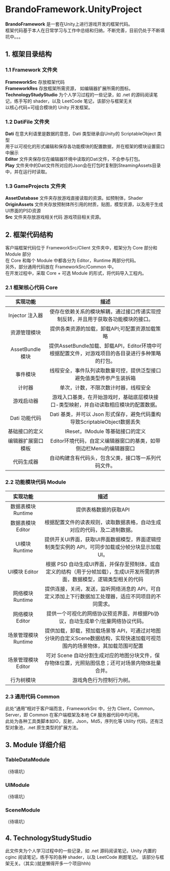 # BrandoFramework.UnityProject
**BrandoFramework** 是一套在Unity上进行游戏开发的框架代码。   
框架代码基于本人在日常学习与工作中总结和归纳，不断完善，目前仍处于不断填坑中。。。  

## 1. 框架目录结构  
### 1.1 Framework 文件夹
**FrameworkSrc** 存放框架代码  
**FrameworkRes** 存放框架所需资源，  如编辑器扩展所需的图标。  
**TechnologyStudyStudio** 为个人学习过程的一些记录，如 .net 的源码阅读笔记，练手写的 shader，以及 LeetCode 笔记，该部分与框架无关  
以核心代码+可组合模块的 Unity 开发框架。 

### 1.2 DatiFile 文件夹
**Dati** 在意大利语里是数据的意思，Dati 类型继承自Unity的 ScriptableObject 类型  
用于以可视化的形式编辑和保存各功能模块的配置数据，并在框架的模块设置窗口中展示  
**Editor** 文件夹保存仅在编辑器环境中读取的Dati文件，不会参与打包。  
**Play** 文件夹中的Dati文件所对应的Json会在打包时复制到SteamingAssets目录中，并在运行时读取。  

### 1.3 GameProjects 文件夹
**AssetDatabase** 文件夹存放游戏直接读取的资源。如预制体，Shader  
**OriginAssets** 文件夹存放预制体所引用的材质，贴图，模型资源，以及用于生成UI界面的PSD资源  
**Src** 文件夹存放游戏相关代码
游戏项目相关资源。

## 2. 框架代码结构
客户端框架代码位于 FrameworkSrc/Client 文件夹中，框架分为 Core 部分和 Module 部分  
在 Core 和每个 Module 中都各分为 Editor，Runtime 两部分代码。  
另外，部分通用代码放在 FrameworkSrc/Common 中。  
在开发过程中，采取 Core + 可选 Module 的形式，将代码导入工程内。

### 2.1 框架核心代码 Core

实现功能 | 描述
:-: | :-: 
Injector 注入器  |  使存在依赖关系的模块解耦，通过接口传递实现控制反转，并且用于获取各功能模块的接口。
资源管理模块  |  提供各类资源的加载，卸载API;可配置资源加载策略
AssetBundle 模块  |提供AssetBundle加载、卸载API，Editor环境中可根据配置文件，对游戏项目的各目录进行多种策略的打包。
事件模块  |  线程安全，事件队列读取数量可控，提供泛型接口避免值类型传参产生装拆箱
计时器  |  单次，计数，不限次数计时器，线程安全
游戏启动器  |  游戏入口基类，在开始游戏时，基础底层模块接口-类型映射，并自动读取相应模块的配置数据。
Dati 功能代码  |  Dati 基类，并可以 Json 形式保存，避免代码重构导致ScriptableObject数据丢失
基础接口的定义  |  IReset，IModule 等基础接口的定义
编辑器扩展窗口模板  |  Editor环境代码，自定义编辑器窗口的基类，如带侧边栏Menu的编辑器窗口
代码生成器  |  自动构建含有代码头，包含父类，接口等一系列代码文件。

### 2.2 功能模块代码 Module

实现功能 | 描述
 :-:| :-: 
数据表模块 Runtime  | 提供表格数据的获取API
数据表模块 Editor  | 根据配置文件的读表规则，读取数据表格，自动生成对应的代码，及二进制数据。
UI模块 Runtime  | 提供开关UI界面，获取UI界面数据模型，界面逻辑控制类型实例的 API，可同步加载或分帧分块显示加载UI。
UI模块 Editor  | 根据 PSD 自动生成UI界面，并保存至预制体，或自定义的结构（用于分帧加载），生成UI开发所需的界面，数据模型，逻辑类型相关的代码
网络模块 Runtime  | 提供连接，关闭，发送，监听网络消息的 API，可自定义添加上下行数据加工处理器，适应不同项目的不同需求。
网络模块 Editor  | 提供一个可视化的网络协议预览界面，并根据Pb协议，自动生成单个/批量网络协议代码。
场景管理模块 Runtime  | 提供加载，卸载，预加载场景等 API，可通过对地图分块的自定义Scene数据结构，实现快速加载可视范围内的场景物体，其加载范围可配置
场景管理模块 Editor  |  可对 Scene 自动分割生成对应的地图分块文件，保存物体位置，光照贴图信息；还可对场景内物体批量合并。
行为树模块  | 游戏角色行为控制行为树。

### 2.3 通用代码 Common
此处“通用”相对于客户端而言，FrameworkSrc 中，分为 Client，Common，Server，即 Common 在客户端框架及本地 C# 服务器代码中均可用。  
此处为各种工具类脚本如IO，反射，Json，Md5，序列化等 Utility 代码，还有泛型对象池，.net 原生类型的扩展方法。  


## 3. Module 详细介绍
### TableDataModule
（待填坑）
### UIModule
（待填坑）
### SceneModule
（待填坑）  

## 4. TechnologyStudyStudio 
此文件夹为个人学习过程中的一些记录，如 .net 源码阅读笔记，Unity 内置的 cginc 阅读笔记，练手写的各种 shader，以及 LeetCode 刷题笔记。
该部分与框架无关。（其实:)就是懒得开多一个项目hhh)
